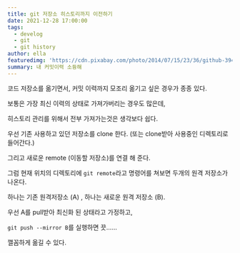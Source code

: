 ```yaml
---
title: git 저장소 히스토리까지 이전하기
date: 2021-12-28 17:00:00
tags:
  - develog
  - git
  - git history
author: ella
featuredimg: 'https://cdn.pixabay.com/photo/2014/07/15/23/36/github-394322_1280.png'
summary: 내 커밋이력 소듕해
---
```


코드 저장소를 옮기면서, 커밋 이력까지 모조리 옮기고 싶은 경우가 종종 있다.

보통은 가장 최신 이력의 상태로 가져가버리는 경우도 많은데,

히스토리 관리를 위해서 전부 가져가는것은 생각보다 쉽다.

우선 기존 사용하고 있던 저장소를 clone 한다. (또는 clone받아 사용중인 디렉토리로 들어간다.)

그리고 새로운 remote (이동할 저장소)를 연결 해 준다.

그럼 현재 위치의 디렉토리에 `git remote`라고 명령어를 쳐보면 두개의 원격 저장소가 나온다.

하나는 기존 원격저장소 (A) , 하나는 새로운 원격 저장소 (B).

우선 A를 pull받아 최신화 된 상태라고 가정하고,

`git push --mirror B`를 실행하면 끗......

깰꼼하게 옮길 수 있다.